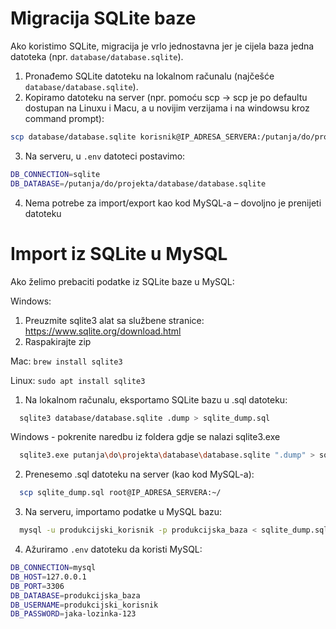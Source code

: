 # Migracija SQLite baze
Ako koristimo SQLite, migracija je vrlo jednostavna jer je cijela baza jedna datoteka (npr. `database/database.sqlite`).

1. Pronađemo SQLite datoteku na lokalnom računalu (najčešće `database/database.sqlite`).
2. Kopiramo datoteku na server (npr. pomoću scp -> scp je po defaultu dostupan na Linuxu i Macu, a u novijim verzijama i na windowsu kroz command prompt):
```bash
scp database/database.sqlite korisnik@IP_ADRESA_SERVERA:/putanja/do/projekta/database/database.sqlite
```
3. Na serveru, u `.env` datoteci postavimo:
```bash
DB_CONNECTION=sqlite
DB_DATABASE=/putanja/do/projekta/database/database.sqlite
```
4. Nema potrebe za import/export kao kod MySQL-a – dovoljno je prenijeti datoteku

# Import iz SQLite u MySQL
Ako želimo prebaciti podatke iz SQLite baze u MySQL:

Windows:
1. Preuzmite sqlite3 alat sa službene stranice: https://www.sqlite.org/download.html
2. Raspakirajte zip
 
Mac: `brew install sqlite3`

Linux: `sudo apt install sqlite3`

1. Na lokalnom računalu, eksportamo SQLite bazu u .sql datoteku:
```bash
  sqlite3 database/database.sqlite .dump > sqlite_dump.sql
```
Windows - pokrenite naredbu iz foldera gdje se nalazi sqlite3.exe
```bash
  sqlite3.exe putanja\do\projekta\database\database.sqlite ".dump" > sqlite_dump.sql
```
   
2. Prenesemo .sql datoteku na server (kao kod MySQL-a):
```bash
  scp sqlite_dump.sql root@IP_ADRESA_SERVERA:~/
```

3. Na serveru, importamo podatke u MySQL bazu:
```bash
  mysql -u produkcijski_korisnik -p produkcijska_baza < sqlite_dump.sql
```

4. Ažuriramo `.env` datoteku da koristi MySQL:
```bash
DB_CONNECTION=mysql
DB_HOST=127.0.0.1
DB_PORT=3306
DB_DATABASE=produkcijska_baza
DB_USERNAME=produkcijski_korisnik
DB_PASSWORD=jaka-lozinka-123
```